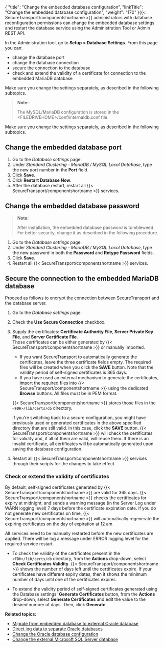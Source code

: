 {
    "title": "Change the embedded database configuration",
    "linkTitle": "Change the embedded database configuration",
    "weight": "170"
}{{< SecureTransport/componentshortname  >}} administrators with database reconfiguration permissions can change the embedded database settings and restart the database service using the Administration Tool or Admin REST API.

In the Administration tool, go to **Setup &gt; Database Settings**. From this page you can:

-   change the database port
-   change the database connection
-   secure the connection to the database
-   check and extend the validity of a certificate
    for connection to the embedded MariaDB database

Make sure you change the settings separately, as described in the following subtopics.

> **Note:**
>
> The MySQL/MariaDB configuration is stored in the &lt;FILEDRIVEHOME>/conf/internaldb.conf file.

Make sure you change the settings separately, as described in the following subtopics.

## Change the embedded database port

1.  Go to the *Database settings* page.  
2.  Under *Standard Clustering - MariaDB / MySQL Local Database*, type the new port number in the **Port** field.
3.  Click **Save**.
4.  Click **Restart Database Now**.
5.  After the database restart, restart all {{< SecureTransport/componentshortname >}} services.

## Change the embedded database password

> **Note:**
>
> After installation, the embedded database password is tumbleweed. For better security, change it as described in the following procedure.

1.  Go to the *Database settings* page.
2.  Under *Standard Clustering - MariaDB / MySQL Local Database*, type the new password in both the **Password** and **Retype Password** fields.
3.  Click **Save**.
4.  Restart all {{< SecureTransport/componentshortname >}} services.

## Secure the connection to the embedded MariaDB database

Proceed as follows to encrypt the connection between SecureTransport and the database server.

1.  Go to the *Database settings* page.

2.  Check the **Use Secure Connection** checkbox.

3.  Supply the certificates: **Certificate Authority File**, **Server Private Key File**, and **Server Certificate File**.  
    Those certificates can be either generated by {{< SecureTransport/componentshortname >}} or manually imported.  

    -   If you want SecureTransport to automatically generate the certificates, leave the three certificate fields empty. The required files will be created when you click the **SAVE** button. Note that the validity period of self-signed certificates is 365 days.
    -   If you have used an external mechanism to generate the certificates, import the required files into {{< SecureTransport/componentshortname >}} using the dedicated **Browse** buttons. All files must be in PEM format.

    {{< SecureTransport/componentshortname >}} stores those files in the `<FDH>/lib/certs/db` directory.

    If you're switching back to a secure configuration, you might have previously used or generated certificates in the above specified directory that are still valid. In this case, click the **SAVE** button. {{< SecureTransport/componentshortname >}} will check the certificates for validity and, if all of them are valid, will reuse them. If there is an invalid certificate, all certificates will be automatically generated upon saving the database configuration.

4.  Restart all {{< SecureTransport/componentshortname >}} services through their scripts for the changes to take effect.

### Check or extend the validity of certificates

By default, self-signed certificates generated by {{< SecureTransport/componentshortname  >}} are valid for 365 days. {{< SecureTransport/componentshortname  >}} checks the certificates for expiry at midnight, and sends a warning message (in the Server Log under WARN logging level) 7 days before the certificate expiration date. If you do not generate new certificates on time, {{< SecureTransport/componentshortname  >}} will automatically regenerate the expiring certificates on the day of expiration at 12 am.

All services need to be manually restarted before the new certificates are applied. There will be log a message under ERROR logging level for the required service restart.

-   To check the validity of the certificates present in the `<FDH>/lib/certs/db` directory, from the **Actions** drop-down, select **Check Certificates Validity**. {{< SecureTransport/componentshortname >}} shows the number of days left until the certificates expire. If your certificates have different expiry dates, then it shows the minimum number of days until one of the certificates expires.

<!-- -->

-   To extend the validity period of self-signed certificates generated using the Database settings' **Generate Certificates** button, from the **Actions** drop-down, select **Generate Certificates** and edit the value to the desired number of days. Then, click **Generate**.

**Related topics:**

-   <a href="../t_st_database" class="MCXref xref">Migrate from embedded database to external Oracle database</a>
-   <a href="../t_st_separate_databases" class="MCXref xref">Direct log data to separate Oracle databases</a>
-   <a href="../t_st_oracle" class="MCXref xref">Change the Oracle database configuration</a>
-   <a href="../t_st_sqlserver" class="MCXref xref">Change the external Microsoft SQL Server database</a>
